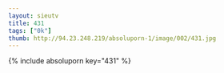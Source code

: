 ```yaml
--- 
layout: sieutv
title: 431
tags: ["0k"]
thumb: http://94.23.248.219/absoluporn-1/image/002/431.jpg
---
```

{% include absoluporn key="431" %} 
